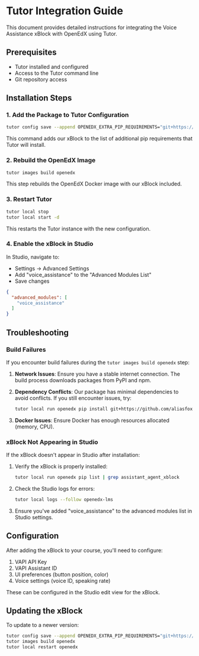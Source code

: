 # Tutor Integration Guide

This document provides detailed instructions for integrating the Voice Assistance xBlock with OpenEdX using Tutor.

## Prerequisites

- Tutor installed and configured
- Access to the Tutor command line
- Git repository access

## Installation Steps

### 1. Add the Package to Tutor Configuration

```bash
tutor config save --append OPENEDX_EXTRA_PIP_REQUIREMENTS="git+https://github.com/aliasfoxkde/assistant_agent_xblock.git@main"
```

This command adds our xBlock to the list of additional pip requirements that Tutor will install.

### 2. Rebuild the OpenEdX Image

```bash
tutor images build openedx
```

This step rebuilds the OpenEdX Docker image with our xBlock included.

### 3. Restart Tutor

```bash
tutor local stop
tutor local start -d
```

This restarts the Tutor instance with the new configuration.

### 4. Enable the xBlock in Studio

In Studio, navigate to:
- Settings → Advanced Settings
- Add "voice_assistance" to the "Advanced Modules List"
- Save changes

```json
{
  "advanced_modules": [
    "voice_assistance"
  ]
}
```

## Troubleshooting

### Build Failures

If you encounter build failures during the `tutor images build openedx` step:

1. **Network Issues**: Ensure you have a stable internet connection. The build process downloads packages from PyPI and npm.

2. **Dependency Conflicts**: Our package has minimal dependencies to avoid conflicts. If you still encounter issues, try:
   ```bash
   tutor local run openedx pip install git+https://github.com/aliasfoxkde/assistant_agent_xblock.git@main
   ```

3. **Docker Issues**: Ensure Docker has enough resources allocated (memory, CPU).

### xBlock Not Appearing in Studio

If the xBlock doesn't appear in Studio after installation:

1. Verify the xBlock is properly installed:
   ```bash
   tutor local run openedx pip list | grep assistant_agent_xblock
   ```

2. Check the Studio logs for errors:
   ```bash
   tutor local logs --follow openedx-lms
   ```

3. Ensure you've added "voice_assistance" to the advanced modules list in Studio settings.

## Configuration

After adding the xBlock to your course, you'll need to configure:

1. VAPI API Key
2. VAPI Assistant ID
3. UI preferences (button position, color)
4. Voice settings (voice ID, speaking rate)

These can be configured in the Studio edit view for the xBlock.

## Updating the xBlock

To update to a newer version:

```bash
tutor config save --append OPENEDX_EXTRA_PIP_REQUIREMENTS="git+https://github.com/aliasfoxkde/assistant_agent_xblock.git@main"
tutor images build openedx
tutor local restart openedx
```
